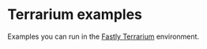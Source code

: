 Terrarium examples
==================

Examples you can run in the [Fastly Terrarium](https://wasm.fastlylabs.com/) environment.
